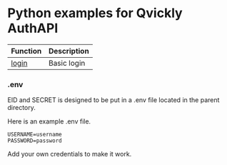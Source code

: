# Python examples for Qvickly AuthAPI

| Function                  | Description |
| ------------------------- | ----------- |
| [login](AuthAPI/login.py) | Basic login |

### .env

EID and SECRET is designed to be put in a .env file located in the parent directory.

Here is an example .env file.

```env
USERNAME=username
PASSWORD=password
```

Add your own credentials to make it work.
